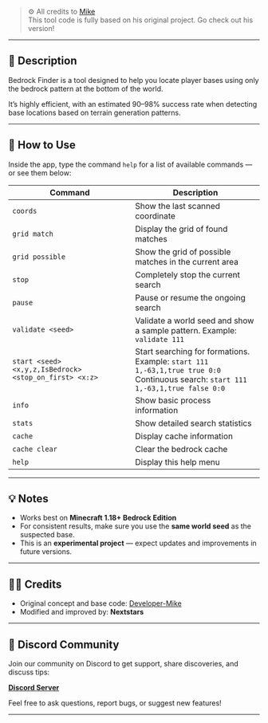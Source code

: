 > ⚙️ All credits to [Mike](https://github.com/Developer-Mike/Minecraft-Bedrock-Formation-Finder-1.18)  
> This tool code is fully based on his original project. Go check out his version!

---

## 📖 Description

Bedrock Finder is a tool designed to help you locate player bases using only the bedrock pattern at the bottom of the world.

It’s highly efficient, with an estimated 90–98% success rate when detecting base locations based on terrain generation patterns.

---

## 🚀 How to Use

Inside the app, type the command `help` for a list of available commands — or see them below:

| Command | Description |
|----------|-------------|
| `coords` | Show the last scanned coordinate |
| `grid match` | Display the grid of found matches |
| `grid possible` | Show the grid of possible matches in the current area |
| `stop` | Completely stop the current search |
| `pause` | Pause or resume the ongoing search |
| `validate <seed>` | Validate a world seed and show a sample pattern. Example: `validate 111` |
| `start <seed> <x,y,z,IsBedrock> <stop_on_first> <x:z>` | Start searching for formations. <br>Example: `start 111 1,-63,1,true true 0:0` <br>Continuous search: `start 111 1,-63,1,true false 0:0` |
| `info` | Show basic process information |
| `stats` | Show detailed search statistics |
| `cache` | Display cache information |
| `cache clear` | Clear the bedrock cache |
| `help` | Display this help menu |

---

## 💡 Notes

- Works best on **Minecraft 1.18+ Bedrock Edition**
- For consistent results, make sure you use the **same world seed** as the suspected base.
- This is an **experimental project** — expect updates and improvements in future versions.

---

## 🧑‍💻 Credits

- Original concept and base code: [Developer-Mike](https://github.com/Developer-Mike/Minecraft-Bedrock-Formation-Finder-1.18)  
- Modified and improved by: **Nextstars**

---

## 💬 Discord Community

Join our community on Discord to get support, share discoveries, and discuss tips:  

[**Discord Server**](https://discord.gg/t4JTCZ7GVR)  

Feel free to ask questions, report bugs, or suggest new features!

---
